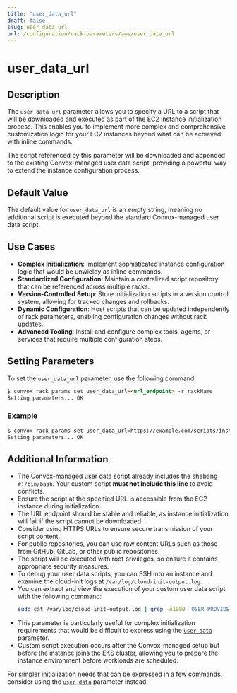 ```yaml
---
title: "user_data_url"
draft: false
slug: user_data_url
url: /configuration/rack-parameters/aws/user_data_url
---
```


# user_data_url

## Description
The `user_data_url` parameter allows you to specify a URL to a script that will be downloaded and executed as part of the EC2 instance initialization process. This enables you to implement more complex and comprehensive customization logic for your EC2 instances beyond what can be achieved with inline commands.

The script referenced by this parameter will be downloaded and appended to the existing Convox-managed user data script, providing a powerful way to extend the instance configuration process.

## Default Value
The default value for `user_data_url` is an empty string, meaning no additional script is executed beyond the standard Convox-managed user data script.

## Use Cases
- **Complex Initialization**: Implement sophisticated instance configuration logic that would be unwieldy as inline commands.
- **Standardized Configuration**: Maintain a centralized script repository that can be referenced across multiple racks.
- **Version-Controlled Setup**: Store initialization scripts in a version control system, allowing for tracked changes and rollbacks.
- **Dynamic Configuration**: Host scripts that can be updated independently of rack parameters, enabling configuration changes without rack updates.
- **Advanced Tooling**: Install and configure complex tools, agents, or services that require multiple configuration steps.

## Setting Parameters
To set the `user_data_url` parameter, use the following command:
```html
$ convox rack params set user_data_url=<url_endpoint> -r rackName
Setting parameters... OK
```

### Example
```html
$ convox rack params set user_data_url=https://example.com/scripts/instance-setup.sh -r rackName
Setting parameters... OK
```

## Additional Information
- The Convox-managed user data script already includes the shebang `#!/bin/bash`. Your custom script **must not include this line** to avoid conflicts.
- Ensure the script at the specified URL is accessible from the EC2 instance during initialization.
- The URL endpoint should be stable and reliable, as instance initialization will fail if the script cannot be downloaded.
- Consider using HTTPS URLs to ensure secure transmission of your script content.
- For public repositories, you can use raw content URLs such as those from GitHub, GitLab, or other public repositories.
- The script will be executed with root privileges, so ensure it contains appropriate security measures.
- To debug your user data scripts, you can SSH into an instance and examine the cloud-init logs at `/var/log/cloud-init-output.log`.
- You can extract and view the execution of your custom user data script with the following command:
  ```bash
  sudo cat /var/log/cloud-init-output.log | grep -A1000 'USER PROVIDED USER DATA SCRIPT' | grep -B999 '+ B64_CLUSTER_CA' | grep -v '+ B64_CLUSTER_CA'
  ```
- This parameter is particularly useful for complex initialization requirements that would be difficult to express using the [`user_data`](/configuration/rack-parameters/aws/user_data) parameter.
- Custom script execution occurs after the Convox-managed setup but before the instance joins the EKS cluster, allowing you to prepare the instance environment before workloads are scheduled.

For simpler initialization needs that can be expressed in a few commands, consider using the [`user_data`](/configuration/rack-parameters/aws/user_data) parameter instead.
